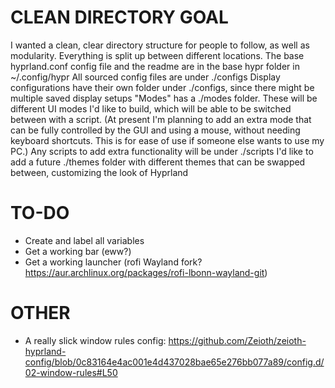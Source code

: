 # CLEAN DIRECTORY GOAL
I wanted a clean, clear directory structure for people to follow, as well as modularity. Everything is split up between different locations.
The base hyprland.conf config file and the readme are in the base hypr folder in ~/.config/hypr
All sourced config files are under ./configs
Display configurations have their own folder under ./configs, since there might be multiple saved display setups
"Modes" has a ./modes folder. These will be different UI modes I'd like to build, which will be able to be switched between with a script. (At present I'm planning to add an extra mode that can be fully controlled by the GUI and using a mouse, without needing keyboard shortcuts. This is for ease of use if someone else wants to use my PC.)
Any scripts to add extra functionality will be under ./scripts
I'd like to add a future ./themes folder with different themes that can be swapped between, customizing the look of Hyprland


# TO-DO
- Create and label all variables
- Get a working bar (eww?)
- Get a working launcher (rofi Wayland fork? https://aur.archlinux.org/packages/rofi-lbonn-wayland-git)



# OTHER
- A really slick window rules config: https://github.com/Zeioth/zeioth-hyprland-config/blob/0c83164e4ac001e4d437028bae65e276bb077a89/config.d/02-window-rules#L50